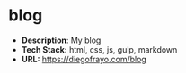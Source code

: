 # blog

- **Description**: My blog
- **Tech Stack:** html, css, js, gulp, markdown
- **URL:** https://diegofrayo.com/blog
